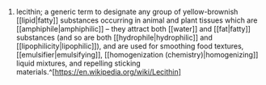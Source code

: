 1. lecithin; a generic term to designate any group of yellow-brownish [[lipid|fatty]] substances occurring in animal and plant tissues which are [[amphiphile|amphiphilic]] – they attract both [[water]] and [[fat|fatty]] substances (and so are both [[hydrophile|hydrophilic]] and [[lipophilicity|lipophilic]]), and are used for smoothing food textures, [[emulsifier|emulsifying]], [[homogenization (chemistry)|homogenizing]] liquid mixtures, and repelling sticking materials.^[https://en.wikipedia.org/wiki/Lecithin]